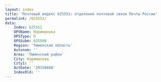 ```yaml
---
layout: index
title: 'Почтовый индекс 625551: отделение почтовой связи Почты России'
permalink: /625551/
data:
    Index: 625551
    OPSName: Нариманова
    OPSType: О
    OPSSubm: 625500
    Region: 'Тюменская область'
    Autonom: ''
    Area: 'Тюменский район'
    City: Нариманова
    City1: ''
    ActDate: '20150408'
    IndexOld: ''
---
```

